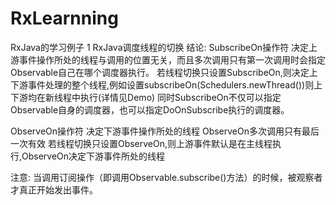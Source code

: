 # RxLearnning
RxJava的学习例子
1 RxJava调度线程的切换
结论:
SubscribeOn操作符
决定上游事件操作所处的线程与调用的位置无关，而且多次调用只有第一次调用时会指定Observable自己在哪个调度器执行。
若线程切换只设置SubscribeOn,则决定上下游事件处理的整个线程,例如设置subscribeOn(Schedulers.newThread())则上下游均在新线程中执行(详情见Demo)
同时SubscribeOn不仅可以指定Observable自身的调度器，也可以指定DoOnSubscribe执行的调度器。

ObserveOn操作符
决定下游事件操作所处的线程
ObserveOn多次调用只有最后一次有效
若线程切换只设置ObserveOn,则上游事件默认是在主线程执行,ObserveOn决定下游事件所处的线程

注意: 当调用订阅操作（即调用Observable.subscribe()方法）的时候，被观察者才真正开始发出事件。
